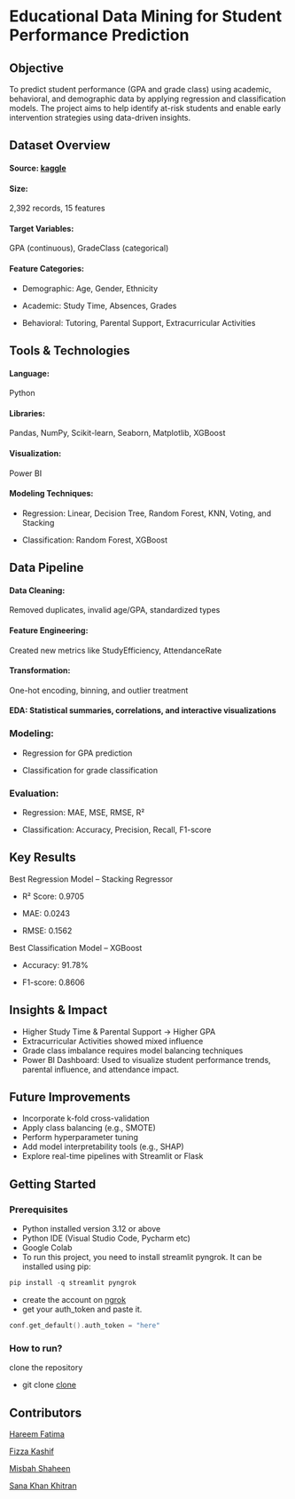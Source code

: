 # Educational Data Mining for Student Performance Prediction


## Objective

To predict student performance (GPA and grade class) using academic, behavioral, and demographic data by applying regression and classification models. The project aims to help identify at-risk students and enable early intervention strategies using data-driven insights.

## Dataset Overview

#### Source: [kaggle](http://kaggle.com/datasets/rabieelkharoua/students-performance-dataset)

#### Size: 
2,392 records, 15 features

#### Target Variables:
GPA (continuous), GradeClass (categorical)

#### Feature Categories:

- Demographic: Age, Gender, Ethnicity

- Academic: Study Time, Absences, Grades

- Behavioral: Tutoring, Parental Support, Extracurricular Activities

## Tools & Technologies

#### Language:
Python

#### Libraries:
Pandas, NumPy, Scikit-learn, Seaborn, Matplotlib, XGBoost

#### Visualization: 
Power BI

#### Modeling Techniques:

- Regression: Linear, Decision Tree, Random Forest, KNN, Voting, and Stacking

- Classification: Random Forest, XGBoost

## Data Pipeline

#### Data Cleaning:
Removed duplicates, invalid age/GPA, standardized types

#### Feature Engineering: 
Created new metrics like StudyEfficiency, AttendanceRate

#### Transformation: 
One-hot encoding, binning, and outlier treatment

#### EDA: Statistical summaries, correlations, and interactive visualizations

### Modeling:

- Regression for GPA prediction

- Classification for grade classification

### Evaluation:

- Regression: MAE, MSE, RMSE, R²

- Classification: Accuracy, Precision, Recall, F1-score

## Key Results

Best Regression Model – Stacking Regressor
- R² Score: 0.9705

- MAE: 0.0243

- RMSE: 0.1562

Best Classification Model – XGBoost
- Accuracy: 91.78%

- F1-score: 0.8606

## Insights & Impact

- Higher Study Time & Parental Support → Higher GPA
- Extracurricular Activities showed mixed influence
- Grade class imbalance requires model balancing techniques
- Power BI Dashboard: Used to visualize student performance trends, parental influence, and attendance impact.

 ## Future Improvements
 
- Incorporate k-fold cross-validation
- Apply class balancing (e.g., SMOTE)
- Perform hyperparameter tuning
- Add model interpretability tools (e.g., SHAP)
- Explore real-time pipelines with Streamlit or Flask
  
## Getting Started

### Prerequisites

- Python installed version 3.12 or above
- Python IDE (Visual Studio Code, Pycharm etc)
- Google Colab
- To run this project, you need to install streamlit pyngrok. It can be installed using pip:

``` C
pip install -q streamlit pyngrok
```
- create the account on [ngrok](https://ngrok.com/)
- get your auth_token and paste it.

``` C
conf.get_default().auth_token = "here"
```

### How to run?

clone the repository
  
- git clone [clone](https://github.com/HareemFatima5/Educational-Data-Mining-for-Student-Performance-Prediction)


 ## Contributors

 [Hareem Fatima](https://github.com/HareemFatima5)
 
 [Fizza Kashif](https://github.com/fizza49)
 
 [Misbah Shaheen](https://github.com/Misbah-shaheen)
 
 [Sana Khan Khitran](https://github.com/sanakhitran22)
